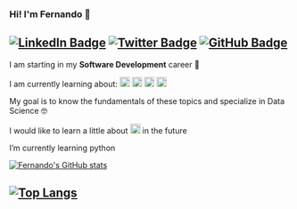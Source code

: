### Hi! I'm Fernando 👋
[![LinkedIn Badge](https://img.shields.io/badge/LinkedIn-0077B5?style=for-the-badge&logo=linkedin&logoColor=white&link=https://www.linkedin.com/in/ftrasvent&height=14)](https://www.linkedin.com/in/ftrasvent)
[![Twitter Badge](https://img.shields.io/badge/Twitter-1DA1F2?style=for-the-badge&logo=twitter&logoColor=white&link=https://twitter.com/ftrasvent)](https://twitter.com/ftrasvent)
[![GitHub Badge](https://img.shields.io/badge/GitHub-100000?style=for-the-badge&logo=github&logoColor=white&link=https://github.com/ftrasvent)](https://github.com/ftrasvent)
---

I am starting in my **Software Development** career 🚀

I am currently learning about: 
<img src="https://img.shields.io/badge/Python-14354C?style=for-the-badge&logo=python&logoColor=white" height="18"/>
<img src="https://img.shields.io/badge/JavaScript-F7DF1E?style=for-the-badge&logo=javascript&logoColor=black" height="18"/>
<img src="https://img.shields.io/badge/HTML5-E34F26?style=for-the-badge&logo=html5&logoColor=white" height="18"/>
<img src="https://img.shields.io/badge/CSS3-1572B6?style=for-the-badge&logo=css3&logoColor=white" height="18"/>

My goal is to know the fundamentals of these topics and specialize in Data Science 🤓

I would like to learn a little about <img src="https://img.shields.io/badge/iOS-000000?style=for-the-badge&logo=ios&logoColor=white" height="18"/> in the future

I’m currently learning python  

[![Fernando's GitHub stats](https://github-readme-stats.vercel.app/api?username=ftrasvent&show_icons=true&theme=algolia)](https://github.com/ftrasvent/github-readme-stats)

[![Top Langs](https://github-readme-stats.vercel.app/api/top-langs/?username=ftrasvent&theme=algolia)](https://github.com/ftrasvent/github-readme-stats)
---
<!--
**ftrasvent/ftrasvent** is a ✨ _special_ ✨ repository because its `README.md` (this file) appears on your GitHub profile.

Here are some ideas to get you started:

- 🔭 I’m currently working on ...
- 🌱 I’m currently learning ...
- 👯 I’m looking to collaborate on ...
- 🤔 I’m looking for help with ...
- 💬 Ask me about ...
- 📫 How to reach me: ...
- 😄 Pronouns: ...
- ⚡ Fun fact: ...
-->
